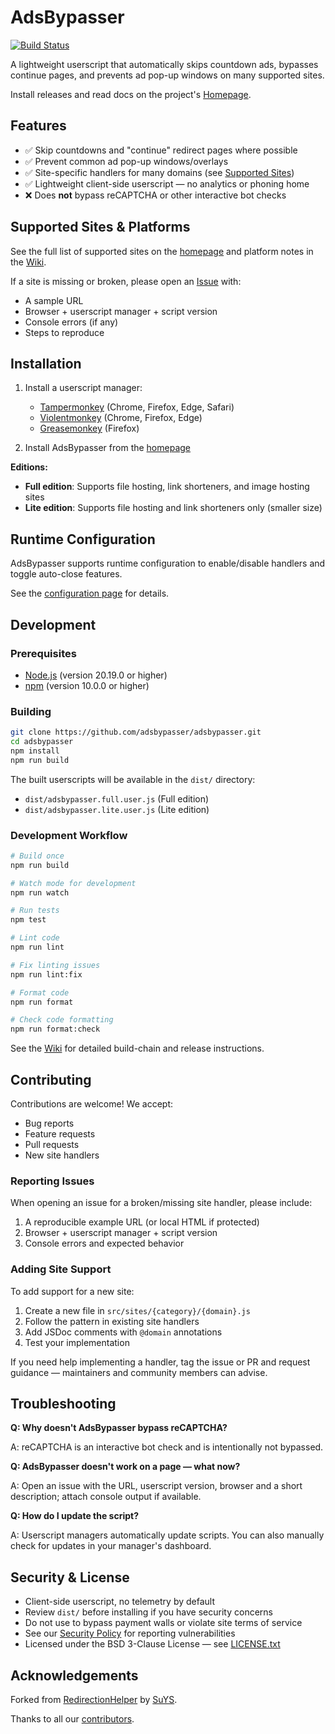 # AdsBypasser

[![Build Status](https://github.com/adsbypasser/adsbypasser/actions/workflows/unit-test.yaml/badge.svg)](https://github.com/adsbypasser/adsbypasser/actions)

A lightweight userscript that automatically skips countdown ads, bypasses continue pages, and prevents ad pop-up windows on many supported sites.

Install releases and read docs on the project's [Homepage](https://adsbypasser.github.io/).

## Features

- ✅ Skip countdowns and "continue" redirect pages where possible
- ✅ Prevent common ad pop-up windows/overlays
- ✅ Site-specific handlers for many domains (see [Supported Sites](https://adsbypasser.github.io/))
- ✅ Lightweight client-side userscript — no analytics or phoning home
- ❌ Does **not** bypass reCAPTCHA or other interactive bot checks

## Supported Sites & Platforms

See the full list of supported sites on the [homepage](https://adsbypasser.github.io/) and platform notes in the [Wiki](https://github.com/adsbypasser/adsbypasser/wiki).

If a site is missing or broken, please open an [Issue](https://github.com/adsbypasser/adsbypasser/issues) with:
- A sample URL
- Browser + userscript manager + script version
- Console errors (if any)
- Steps to reproduce

## Installation

1. Install a userscript manager:
   - [Tampermonkey](https://www.tampermonkey.net/) (Chrome, Firefox, Edge, Safari)
   - [Violentmonkey](https://violentmonkey.github.io/) (Chrome, Firefox, Edge)
   - [Greasemonkey](https://www.greasespot.net/) (Firefox)

2. Install AdsBypasser from the [homepage](https://adsbypasser.github.io/)

**Editions:**
- **Full edition**: Supports file hosting, link shorteners, and image hosting sites
- **Lite edition**: Supports file hosting and link shorteners only (smaller size)

## Runtime Configuration

AdsBypasser supports runtime configuration to enable/disable handlers and toggle auto-close features.

See the [configuration page](https://adsbypasser.github.io/configure.html) for details.

## Development

### Prerequisites

- [Node.js](https://nodejs.org/) (version 20.19.0 or higher)
- [npm](https://www.npmjs.com/) (version 10.0.0 or higher)

### Building

```bash
git clone https://github.com/adsbypasser/adsbypasser.git
cd adsbypasser
npm install
npm run build
```

The built userscripts will be available in the `dist/` directory:
- `dist/adsbypasser.full.user.js` (Full edition)
- `dist/adsbypasser.lite.user.js` (Lite edition)

### Development Workflow

```bash
# Build once
npm run build

# Watch mode for development
npm run watch

# Run tests
npm test

# Lint code
npm run lint

# Fix linting issues
npm run lint:fix

# Format code
npm run format

# Check code formatting
npm run format:check
```

See the [Wiki](https://github.com/adsbypasser/adsbypasser/wiki) for detailed build-chain and release instructions.

## Contributing

Contributions are welcome! We accept:
- Bug reports
- Feature requests
- Pull requests
- New site handlers

### Reporting Issues

When opening an issue for a broken/missing site handler, please include:

1. A reproducible example URL (or local HTML if protected)
2. Browser + userscript manager + script version
3. Console errors and expected behavior

### Adding Site Support

To add support for a new site:

1. Create a new file in `src/sites/{category}/{domain}.js`
2. Follow the pattern in existing site handlers
3. Add JSDoc comments with `@domain` annotations
4. Test your implementation

If you need help implementing a handler, tag the issue or PR and request guidance — maintainers and community members can advise.

## Troubleshooting

**Q: Why doesn't AdsBypasser bypass reCAPTCHA?**

A: reCAPTCHA is an interactive bot check and is intentionally not bypassed.

**Q: AdsBypasser doesn't work on a page — what now?**

A: Open an issue with the URL, userscript version, browser and a short description; attach console output if available.

**Q: How do I update the script?**

A: Userscript managers automatically update scripts. You can also manually check for updates in your manager's dashboard.

## Security & License

- Client-side userscript, no telemetry by default
- Review `dist/` before installing if you have security concerns
- Do not use to bypass payment walls or violate site terms of service
- See our [Security Policy](.github/SECURITY.md) for reporting vulnerabilities
- Licensed under the BSD 3-Clause License — see [LICENSE.txt](LICENSE.txt)

## Acknowledgements

Forked from [RedirectionHelper](https://userscripts-mirror.org/scripts/show/69797) by [SuYS](https://userscripts-mirror.org/users/SuYS.html).

Thanks to all our [contributors](https://github.com/adsbypasser/adsbypasser/graphs/contributors).
